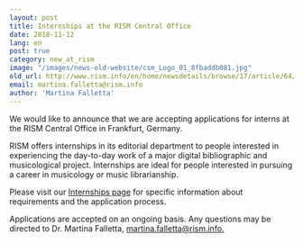 ```yaml
---
layout: post
title: Internships at the RISM Central Office
date: 2018-11-12
lang: en
post: true
category: new_at_rism
image: "/images/news-old-website/csm_Logo_01_8fbaddb081.jpg"
old_url: http://www.rism.info/en/home/newsdetails/browse/17/article/64/internships-at-the-rism-central-office.html
email: martina.falletta@rism.info
author: 'Martina Falletta'
---
```


We would like to announce that we are accepting applications for interns at the RISM Central Office in Frankfurt, Germany.

RISM offers internships in its editorial department to people interested in experiencing the day-to-day work of a major digital bibliographic and musicological project. Internships are ideal for people interested in pursuing a career in musicology or music librarianship.

Please visit our [Internships page](/organization/internships.html) for specific information about requirements and the application process.

Applications are accepted on an ongoing basis. Any questions may be directed to Dr. Martina Falletta, [martina.falletta@rism.info.](mailto:martina.falletta@rism.info)
